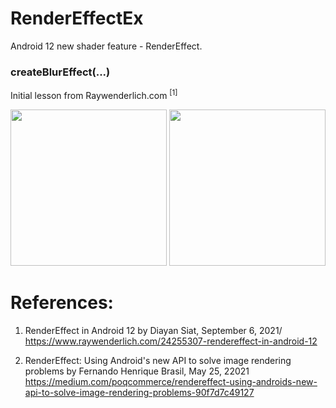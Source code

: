 # RenderEffectEx

Android 12 new shader feature - RenderEffect.

### createBlurEffect(...)
Initial lesson from Raywenderlich.com <sup>[1]</sup> 

<img width="250" src="https://user-images.githubusercontent.com/1282659/169724686-cccd2d6f-8c3f-4b03-8dab-714494adabac.png"> <img width="250" src="https://user-images.githubusercontent.com/1282659/169724687-964c0d90-5cfc-4fe6-b3d3-3bd8da54a1d0.png">


# References:

1. RenderEffect in Android 12 by Diayan Siat, September 6, 2021/
https://www.raywenderlich.com/24255307-rendereffect-in-android-12

2. RenderEffect: Using Android's new API to solve image rendering problems by Fernando Henrique Brasil, May 25, 22021
https://medium.com/poqcommerce/rendereffect-using-androids-new-api-to-solve-image-rendering-problems-90f7d7c49127
